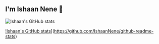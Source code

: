 ## I'm Ishaan Nene 👋

![Ishaan's GitHub stats](https://github-readme-stats.vercel.app/api?username=IshaanNene&show_icons=true)

[!Ishaan's GitHub stats](https://github-readme-stats.vercel.app/api?username=IshaanNene&show_icons=true)](https://github.com/IshaanNene/github-readme-stats)
